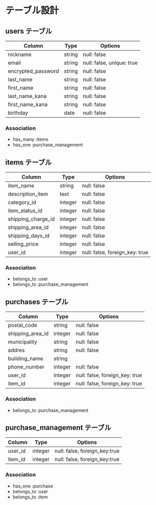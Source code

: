 # テーブル設計

## users テーブル

| Column                          | Type   | Options                   |
| --------------------------------| ------ | ------------------------- |
| nickname                        | string | null: false               |
| email                           | string | null: false, unique: true |
| encrypted_password              | string | null: false               |
| last_name                       | string | null: false               |
| first_name                      | string | null: false               |
| last_name_kana                  | string | null: false               |
| first_name_kana                 | string | null: false               |
| birthday                        | date   | null: false               |

### Association
- has_many :items
- has_one :purchase_management



## items テーブル

| Column             | Type    | Options     |
| ------------------ | ------- | ----------- |
| item_name          | string  | null: false |
| description_item   | text    | null: false |
| category_id        | integer | null: false |
| item_status_id     | integer | null: false |
| shipping_charge_id | integer | null: false |
| shipping_area_id   | integer | null: false |
| shipping_days_id   | integer | null: false |
| selling_price      | integer | null: false |
| user_id            | integer    | null: false, foreign_key: true |

### Association
- belongs_to :user
- belongs_to :purchase_management






## purchases テーブル

| Column           | Type       | Options                        |
| ---------------- | ---------- | -------------------------------|
| postal_code      | string     | null: false                    |
| shipping_area_id | integer    | null: false                    |
| municipality     | string     | null: false                    |
| addres           | string     | null: false                    |
| building_name    | string     |                                |
| phone_number     | integer    | null: false                    |
| user_id          | integer    | null: false, foreign_key: true |
| item_id          | integer    | null: false, foreign_key: true |


### Association

- belongs_to :purchase_management




## purchase_management テーブル

| Column    | Type       | Options                           |
| --------- | ---------- | ----------------------------------|
| user_id   | integer    | null: false, foreign_key:true     |
| item_id   | integer    | null: false, foreign_key:true     |

### Association

- has_one :purchase
- belongs_to :user
- belongs_to :item




